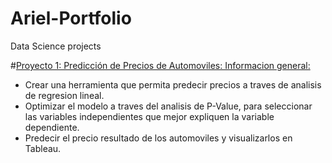 # Ariel-Portfolio
Data Science projects


#[Proyecto 1:  Predicción de Precios de Automoviles: Informacion general:](https://github.com/ArielContrerasfer/Ariel-Portfolio/blob/main/Prediccion_de_precios_Automoviles.ipynb)
* Crear una herramienta que permita predecir precios a traves de analisis de regresion lineal.
* Optimizar el modelo a traves del analisis de P-Value, para seleccionar las variables independientes que mejor expliquen la variable dependiente.
* Predecir el precio resultado de los automoviles y visualizarlos en Tableau.

